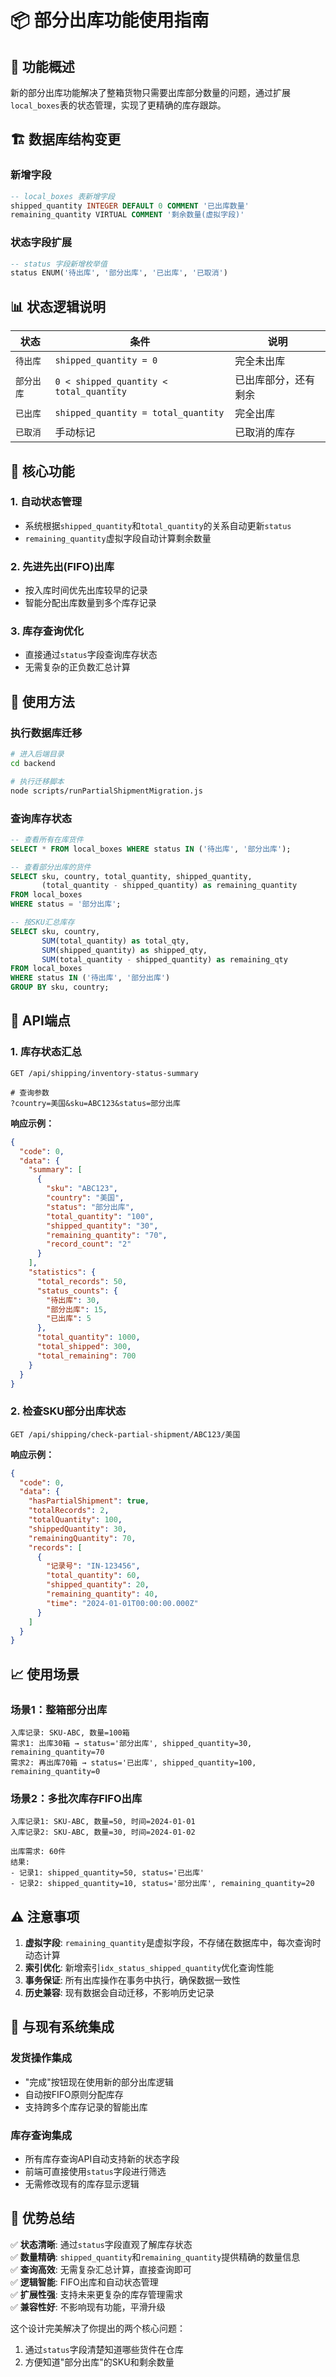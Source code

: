 # 📦 部分出库功能使用指南

## 🎯 功能概述

新的部分出库功能解决了整箱货物只需要出库部分数量的问题，通过扩展`local_boxes`表的状态管理，实现了更精确的库存跟踪。

## 🏗️ 数据库结构变更

### 新增字段

```sql
-- local_boxes 表新增字段
shipped_quantity INTEGER DEFAULT 0 COMMENT '已出库数量'
remaining_quantity VIRTUAL COMMENT '剩余数量(虚拟字段)'
```

### 状态字段扩展

```sql
-- status 字段新增枚举值
status ENUM('待出库', '部分出库', '已出库', '已取消')
```

## 📊 状态逻辑说明

| 状态 | 条件 | 说明 |
|------|------|------|
| `待出库` | `shipped_quantity = 0` | 完全未出库 |
| `部分出库` | `0 < shipped_quantity < total_quantity` | 已出库部分，还有剩余 |
| `已出库` | `shipped_quantity = total_quantity` | 完全出库 |
| `已取消` | 手动标记 | 已取消的库存 |

## 🔧 核心功能

### 1. 自动状态管理
- 系统根据`shipped_quantity`和`total_quantity`的关系自动更新`status`
- `remaining_quantity`虚拟字段自动计算剩余数量

### 2. 先进先出(FIFO)出库
- 按入库时间优先出库较早的记录
- 智能分配出库数量到多个库存记录

### 3. 库存查询优化
- 直接通过`status`字段查询库存状态
- 无需复杂的正负数汇总计算

## 🚀 使用方法

### 执行数据库迁移

```bash
# 进入后端目录
cd backend

# 执行迁移脚本
node scripts/runPartialShipmentMigration.js
```

### 查询库存状态

```sql
-- 查看所有在库货件
SELECT * FROM local_boxes WHERE status IN ('待出库', '部分出库');

-- 查看部分出库的货件
SELECT sku, country, total_quantity, shipped_quantity, 
       (total_quantity - shipped_quantity) as remaining_quantity
FROM local_boxes 
WHERE status = '部分出库';

-- 按SKU汇总库存
SELECT sku, country, 
       SUM(total_quantity) as total_qty,
       SUM(shipped_quantity) as shipped_qty,
       SUM(total_quantity - shipped_quantity) as remaining_qty
FROM local_boxes 
WHERE status IN ('待出库', '部分出库')
GROUP BY sku, country;
```

## 🔌 API端点

### 1. 库存状态汇总
```http
GET /api/shipping/inventory-status-summary

# 查询参数
?country=美国&sku=ABC123&status=部分出库
```

**响应示例：**
```json
{
  "code": 0,
  "data": {
    "summary": [
      {
        "sku": "ABC123",
        "country": "美国", 
        "status": "部分出库",
        "total_quantity": "100",
        "shipped_quantity": "30",
        "remaining_quantity": "70",
        "record_count": "2"
      }
    ],
    "statistics": {
      "total_records": 50,
      "status_counts": {
        "待出库": 30,
        "部分出库": 15,
        "已出库": 5
      },
      "total_quantity": 1000,
      "total_shipped": 300,
      "total_remaining": 700
    }
  }
}
```

### 2. 检查SKU部分出库状态
```http
GET /api/shipping/check-partial-shipment/ABC123/美国
```

**响应示例：**
```json
{
  "code": 0,
  "data": {
    "hasPartialShipment": true,
    "totalRecords": 2,
    "totalQuantity": 100,
    "shippedQuantity": 30,
    "remainingQuantity": 70,
    "records": [
      {
        "记录号": "IN-123456",
        "total_quantity": 60,
        "shipped_quantity": 20,
        "remaining_quantity": 40,
        "time": "2024-01-01T00:00:00.000Z"
      }
    ]
  }
}
```

## 📈 使用场景

### 场景1：整箱部分出库
```
入库记录: SKU-ABC, 数量=100箱
需求1: 出库30箱 → status='部分出库', shipped_quantity=30, remaining_quantity=70
需求2: 再出库70箱 → status='已出库', shipped_quantity=100, remaining_quantity=0
```

### 场景2：多批次库存FIFO出库
```
入库记录1: SKU-ABC, 数量=50, 时间=2024-01-01
入库记录2: SKU-ABC, 数量=30, 时间=2024-01-02

出库需求: 60件
结果:
- 记录1: shipped_quantity=50, status='已出库'
- 记录2: shipped_quantity=10, status='部分出库', remaining_quantity=20
```

## ⚠️ 注意事项

1. **虚拟字段**: `remaining_quantity`是虚拟字段，不存储在数据库中，每次查询时动态计算
2. **索引优化**: 新增索引`idx_status_shipped_quantity`优化查询性能
3. **事务保证**: 所有出库操作在事务中执行，确保数据一致性
4. **历史兼容**: 现有数据会自动迁移，不影响历史记录

## 🔄 与现有系统集成

### 发货操作集成
- "完成"按钮现在使用新的部分出库逻辑
- 自动按FIFO原则分配库存
- 支持跨多个库存记录的智能出库

### 库存查询集成
- 所有库存查询API自动支持新的状态字段
- 前端可直接使用`status`字段进行筛选
- 无需修改现有的库存显示逻辑

## 🎉 优势总结

✅ **状态清晰**: 通过`status`字段直观了解库存状态  
✅ **数量精确**: `shipped_quantity`和`remaining_quantity`提供精确的数量信息  
✅ **查询高效**: 无需复杂汇总计算，直接查询即可  
✅ **逻辑智能**: FIFO出库和自动状态管理  
✅ **扩展性强**: 支持未来更复杂的库存管理需求  
✅ **兼容性好**: 不影响现有功能，平滑升级  

这个设计完美解决了你提出的两个核心问题：
1. 通过`status`字段清楚知道哪些货件在仓库
2. 方便知道"部分出库"的SKU和剩余数量 